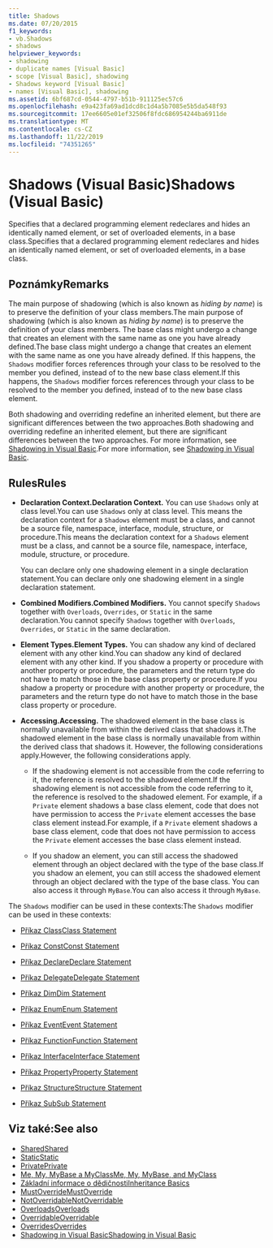 ```yaml
---
title: Shadows
ms.date: 07/20/2015
f1_keywords:
- vb.Shadows
- shadows
helpviewer_keywords:
- shadowing
- duplicate names [Visual Basic]
- scope [Visual Basic], shadowing
- Shadows keyword [Visual Basic]
- names [Visual Basic], shadowing
ms.assetid: 6bf687cd-0544-4797-b51b-911125ec57c6
ms.openlocfilehash: e9a423fa69ad1dcd8c1d4a5b7085e5b5da548f93
ms.sourcegitcommit: 17ee6605e01ef32506f8fdc686954244ba6911de
ms.translationtype: MT
ms.contentlocale: cs-CZ
ms.lasthandoff: 11/22/2019
ms.locfileid: "74351265"
---
```

# <a name="shadows-visual-basic"></a><span data-ttu-id="8fe42-102">Shadows (Visual Basic)</span><span class="sxs-lookup"><span data-stu-id="8fe42-102">Shadows (Visual Basic)</span></span>

<span data-ttu-id="8fe42-103">Specifies that a declared programming element redeclares and hides an identically named element, or set of overloaded elements, in a base class.</span><span class="sxs-lookup"><span data-stu-id="8fe42-103">Specifies that a declared programming element redeclares and hides an identically named element, or set of overloaded elements, in a base class.</span></span>

## <a name="remarks"></a><span data-ttu-id="8fe42-104">Poznámky</span><span class="sxs-lookup"><span data-stu-id="8fe42-104">Remarks</span></span>

<span data-ttu-id="8fe42-105">The main purpose of shadowing (which is also known as *hiding by name*) is to preserve the definition of your class members.</span><span class="sxs-lookup"><span data-stu-id="8fe42-105">The main purpose of shadowing (which is also known as *hiding by name*) is to preserve the definition of your class members.</span></span> <span data-ttu-id="8fe42-106">The base class might undergo a change that creates an element with the same name as one you have already defined.</span><span class="sxs-lookup"><span data-stu-id="8fe42-106">The base class might undergo a change that creates an element with the same name as one you have already defined.</span></span> <span data-ttu-id="8fe42-107">If this happens, the `Shadows` modifier forces references through your class to be resolved to the member you defined, instead of to the new base class element.</span><span class="sxs-lookup"><span data-stu-id="8fe42-107">If this happens, the `Shadows` modifier forces references through your class to be resolved to the member you defined, instead of to the new base class element.</span></span>

<span data-ttu-id="8fe42-108">Both shadowing and overriding redefine an inherited element, but there are significant differences between the two approaches.</span><span class="sxs-lookup"><span data-stu-id="8fe42-108">Both shadowing and overriding redefine an inherited element, but there are significant differences between the two approaches.</span></span> <span data-ttu-id="8fe42-109">For more information, see [Shadowing in Visual Basic](../../../visual-basic/programming-guide/language-features/declared-elements/shadowing.md).</span><span class="sxs-lookup"><span data-stu-id="8fe42-109">For more information, see [Shadowing in Visual Basic](../../../visual-basic/programming-guide/language-features/declared-elements/shadowing.md).</span></span>

## <a name="rules"></a><span data-ttu-id="8fe42-110">Rules</span><span class="sxs-lookup"><span data-stu-id="8fe42-110">Rules</span></span>

- <span data-ttu-id="8fe42-111">**Declaration Context.**</span><span class="sxs-lookup"><span data-stu-id="8fe42-111">**Declaration Context.**</span></span> <span data-ttu-id="8fe42-112">You can use `Shadows` only at class level.</span><span class="sxs-lookup"><span data-stu-id="8fe42-112">You can use `Shadows` only at class level.</span></span> <span data-ttu-id="8fe42-113">This means the declaration context for a `Shadows` element must be a class, and cannot be a source file, namespace, interface, module, structure, or procedure.</span><span class="sxs-lookup"><span data-stu-id="8fe42-113">This means the declaration context for a `Shadows` element must be a class, and cannot be a source file, namespace, interface, module, structure, or procedure.</span></span>

  <span data-ttu-id="8fe42-114">You can declare only one shadowing element in a single declaration statement.</span><span class="sxs-lookup"><span data-stu-id="8fe42-114">You can declare only one shadowing element in a single declaration statement.</span></span>

- <span data-ttu-id="8fe42-115">**Combined Modifiers.**</span><span class="sxs-lookup"><span data-stu-id="8fe42-115">**Combined Modifiers.**</span></span> <span data-ttu-id="8fe42-116">You cannot specify `Shadows` together with `Overloads`, `Overrides`, or `Static` in the same declaration.</span><span class="sxs-lookup"><span data-stu-id="8fe42-116">You cannot specify `Shadows` together with `Overloads`, `Overrides`, or `Static` in the same declaration.</span></span>

- <span data-ttu-id="8fe42-117">**Element Types.**</span><span class="sxs-lookup"><span data-stu-id="8fe42-117">**Element Types.**</span></span> <span data-ttu-id="8fe42-118">You can shadow any kind of declared element with any other kind.</span><span class="sxs-lookup"><span data-stu-id="8fe42-118">You can shadow any kind of declared element with any other kind.</span></span> <span data-ttu-id="8fe42-119">If you shadow a property or procedure with another property or procedure, the parameters and the return type do not have to match those in the base class property or procedure.</span><span class="sxs-lookup"><span data-stu-id="8fe42-119">If you shadow a property or procedure with another property or procedure, the parameters and the return type do not have to match those in the base class property or procedure.</span></span>

- <span data-ttu-id="8fe42-120">**Accessing.**</span><span class="sxs-lookup"><span data-stu-id="8fe42-120">**Accessing.**</span></span> <span data-ttu-id="8fe42-121">The shadowed element in the base class is normally unavailable from within the derived class that shadows it.</span><span class="sxs-lookup"><span data-stu-id="8fe42-121">The shadowed element in the base class is normally unavailable from within the derived class that shadows it.</span></span> <span data-ttu-id="8fe42-122">However, the following considerations apply.</span><span class="sxs-lookup"><span data-stu-id="8fe42-122">However, the following considerations apply.</span></span>

  - <span data-ttu-id="8fe42-123">If the shadowing element is not accessible from the code referring to it, the reference is resolved to the shadowed element.</span><span class="sxs-lookup"><span data-stu-id="8fe42-123">If the shadowing element is not accessible from the code referring to it, the reference is resolved to the shadowed element.</span></span> <span data-ttu-id="8fe42-124">For example, if a `Private` element shadows a base class element, code that does not have permission to access the `Private` element accesses the base class element instead.</span><span class="sxs-lookup"><span data-stu-id="8fe42-124">For example, if a `Private` element shadows a base class element, code that does not have permission to access the `Private` element accesses the base class element instead.</span></span>

  - <span data-ttu-id="8fe42-125">If you shadow an element, you can still access the shadowed element through an object declared with the type of the base class.</span><span class="sxs-lookup"><span data-stu-id="8fe42-125">If you shadow an element, you can still access the shadowed element through an object declared with the type of the base class.</span></span> <span data-ttu-id="8fe42-126">You can also access it through `MyBase`.</span><span class="sxs-lookup"><span data-stu-id="8fe42-126">You can also access it through `MyBase`.</span></span>

<span data-ttu-id="8fe42-127">The `Shadows` modifier can be used in these contexts:</span><span class="sxs-lookup"><span data-stu-id="8fe42-127">The `Shadows` modifier can be used in these contexts:</span></span>

- [<span data-ttu-id="8fe42-128">Příkaz Class</span><span class="sxs-lookup"><span data-stu-id="8fe42-128">Class Statement</span></span>](../../../visual-basic/language-reference/statements/class-statement.md)

- [<span data-ttu-id="8fe42-129">Příkaz Const</span><span class="sxs-lookup"><span data-stu-id="8fe42-129">Const Statement</span></span>](../../../visual-basic/language-reference/statements/const-statement.md)

- [<span data-ttu-id="8fe42-130">Příkaz Declare</span><span class="sxs-lookup"><span data-stu-id="8fe42-130">Declare Statement</span></span>](../../../visual-basic/language-reference/statements/declare-statement.md)

- [<span data-ttu-id="8fe42-131">Příkaz Delegate</span><span class="sxs-lookup"><span data-stu-id="8fe42-131">Delegate Statement</span></span>](../../../visual-basic/language-reference/statements/delegate-statement.md)

- [<span data-ttu-id="8fe42-132">Příkaz Dim</span><span class="sxs-lookup"><span data-stu-id="8fe42-132">Dim Statement</span></span>](../../../visual-basic/language-reference/statements/dim-statement.md)

- [<span data-ttu-id="8fe42-133">Příkaz Enum</span><span class="sxs-lookup"><span data-stu-id="8fe42-133">Enum Statement</span></span>](../../../visual-basic/language-reference/statements/enum-statement.md)

- [<span data-ttu-id="8fe42-134">Příkaz Event</span><span class="sxs-lookup"><span data-stu-id="8fe42-134">Event Statement</span></span>](../../../visual-basic/language-reference/statements/event-statement.md)

- [<span data-ttu-id="8fe42-135">Příkaz Function</span><span class="sxs-lookup"><span data-stu-id="8fe42-135">Function Statement</span></span>](../../../visual-basic/language-reference/statements/function-statement.md)

- [<span data-ttu-id="8fe42-136">Příkaz Interface</span><span class="sxs-lookup"><span data-stu-id="8fe42-136">Interface Statement</span></span>](../../../visual-basic/language-reference/statements/interface-statement.md)

- [<span data-ttu-id="8fe42-137">Příkaz Property</span><span class="sxs-lookup"><span data-stu-id="8fe42-137">Property Statement</span></span>](../../../visual-basic/language-reference/statements/property-statement.md)

- [<span data-ttu-id="8fe42-138">Příkaz Structure</span><span class="sxs-lookup"><span data-stu-id="8fe42-138">Structure Statement</span></span>](../../../visual-basic/language-reference/statements/structure-statement.md)

- [<span data-ttu-id="8fe42-139">Příkaz Sub</span><span class="sxs-lookup"><span data-stu-id="8fe42-139">Sub Statement</span></span>](../../../visual-basic/language-reference/statements/sub-statement.md)

## <a name="see-also"></a><span data-ttu-id="8fe42-140">Viz také:</span><span class="sxs-lookup"><span data-stu-id="8fe42-140">See also</span></span>

- [<span data-ttu-id="8fe42-141">Shared</span><span class="sxs-lookup"><span data-stu-id="8fe42-141">Shared</span></span>](../../../visual-basic/language-reference/modifiers/shared.md)
- [<span data-ttu-id="8fe42-142">Static</span><span class="sxs-lookup"><span data-stu-id="8fe42-142">Static</span></span>](../../../visual-basic/language-reference/modifiers/static.md)
- [<span data-ttu-id="8fe42-143">Private</span><span class="sxs-lookup"><span data-stu-id="8fe42-143">Private</span></span>](../../../visual-basic/language-reference/modifiers/private.md)
- [<span data-ttu-id="8fe42-144">Me, My, MyBase a MyClass</span><span class="sxs-lookup"><span data-stu-id="8fe42-144">Me, My, MyBase, and MyClass</span></span>](../../../visual-basic/programming-guide/program-structure/me-my-mybase-and-myclass.md)
- [<span data-ttu-id="8fe42-145">Základní informace o dědičnosti</span><span class="sxs-lookup"><span data-stu-id="8fe42-145">Inheritance Basics</span></span>](../../../visual-basic/programming-guide/language-features/objects-and-classes/inheritance-basics.md)
- [<span data-ttu-id="8fe42-146">MustOverride</span><span class="sxs-lookup"><span data-stu-id="8fe42-146">MustOverride</span></span>](../../../visual-basic/language-reference/modifiers/mustoverride.md)
- [<span data-ttu-id="8fe42-147">NotOverridable</span><span class="sxs-lookup"><span data-stu-id="8fe42-147">NotOverridable</span></span>](../../../visual-basic/language-reference/modifiers/notoverridable.md)
- [<span data-ttu-id="8fe42-148">Overloads</span><span class="sxs-lookup"><span data-stu-id="8fe42-148">Overloads</span></span>](../../../visual-basic/language-reference/modifiers/overloads.md)
- [<span data-ttu-id="8fe42-149">Overridable</span><span class="sxs-lookup"><span data-stu-id="8fe42-149">Overridable</span></span>](../../../visual-basic/language-reference/modifiers/overridable.md)
- [<span data-ttu-id="8fe42-150">Overrides</span><span class="sxs-lookup"><span data-stu-id="8fe42-150">Overrides</span></span>](../../../visual-basic/language-reference/modifiers/overrides.md)
- [<span data-ttu-id="8fe42-151">Shadowing in Visual Basic</span><span class="sxs-lookup"><span data-stu-id="8fe42-151">Shadowing in Visual Basic</span></span>](../../../visual-basic/programming-guide/language-features/declared-elements/shadowing.md)
